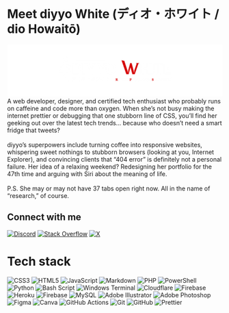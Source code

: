 # Meet diyyo White (ディオ・ホワイト / dio Howaitō)
![Title](https://raw.githubusercontent.com/diyyo/diyyo/refs/heads/main/title.png)
A web developer, designer, and certified tech enthusiast who probably runs on caffeine and code more than oxygen. When she’s not busy making the internet prettier or debugging that one stubborn line of CSS, you’ll find her geeking out over the latest tech trends… because who doesn’t need a smart fridge that tweets?<br><br>diyyo’s superpowers include turning coffee into responsive websites, whispering sweet nothings to stubborn browsers (looking at you, Internet Explorer), and convincing clients that “404 error” is definitely not a personal failure. Her idea of a relaxing weekend? Redesigning her portfolio for the 47th time and arguing with Siri about the meaning of life.<br><br>P.S. She may or may not have 37 tabs open right now. All in the name of “research,” of course.


## Connect with me
[![Discord](https://img.shields.io/badge/Discord-%237289DA.svg?logo=discord&logoColor=white)](https://discord.gg/RVAgvT296w) [![Stack Overflow](https://img.shields.io/badge/-Stackoverflow-FE7A16?logo=stack-overflow&logoColor=white)](https://stackoverflow.com/users/19725199) [![X](https://img.shields.io/badge/X-black.svg?logo=X&logoColor=white)](https://x.com/diyyowhite) 

# Tech stack
![CSS3](https://img.shields.io/badge/css3-%231572B6.svg?style=for-the-badge&logo=css3&logoColor=white) ![HTML5](https://img.shields.io/badge/html5-%23E34F26.svg?style=for-the-badge&logo=html5&logoColor=white) ![JavaScript](https://img.shields.io/badge/javascript-%23323330.svg?style=for-the-badge&logo=javascript&logoColor=%23F7DF1E) ![Markdown](https://img.shields.io/badge/markdown-%23000000.svg?style=for-the-badge&logo=markdown&logoColor=white) ![PHP](https://img.shields.io/badge/php-%23777BB4.svg?style=for-the-badge&logo=php&logoColor=white) ![PowerShell](https://img.shields.io/badge/PowerShell-%235391FE.svg?style=for-the-badge&logo=powershell&logoColor=white) ![Python](https://img.shields.io/badge/python-3670A0?style=for-the-badge&logo=python&logoColor=ffdd54) ![Bash Script](https://img.shields.io/badge/bash_script-%23121011.svg?style=for-the-badge&logo=gnu-bash&logoColor=white) ![Windows Terminal](https://img.shields.io/badge/Windows%20Terminal-%234D4D4D.svg?style=for-the-badge&logo=windows-terminal&logoColor=white) ![Cloudflare](https://img.shields.io/badge/Cloudflare-F38020?style=for-the-badge&logo=Cloudflare&logoColor=white) ![Firebase](https://img.shields.io/badge/firebase-%23039BE5.svg?style=for-the-badge&logo=firebase) ![Heroku](https://img.shields.io/badge/heroku-%23430098.svg?style=for-the-badge&logo=heroku&logoColor=white) ![Firebase](https://img.shields.io/badge/firebase-a08021?style=for-the-badge&logo=firebase&logoColor=ffcd34) ![MySQL](https://img.shields.io/badge/mysql-4479A1.svg?style=for-the-badge&logo=mysql&logoColor=white) ![Adobe Illustrator](https://img.shields.io/badge/adobe%20illustrator-%23FF9A00.svg?style=for-the-badge&logo=adobe%20illustrator&logoColor=white) ![Adobe Photoshop](https://img.shields.io/badge/adobe%20photoshop-%2331A8FF.svg?style=for-the-badge&logo=adobe%20photoshop&logoColor=white) ![Figma](https://img.shields.io/badge/figma-%23F24E1E.svg?style=for-the-badge&logo=figma&logoColor=white) ![Canva](https://img.shields.io/badge/Canva-%2300C4CC.svg?style=for-the-badge&logo=Canva&logoColor=white) ![GitHub Actions](https://img.shields.io/badge/github%20actions-%232671E5.svg?style=for-the-badge&logo=githubactions&logoColor=white) ![Git](https://img.shields.io/badge/git-%23F05033.svg?style=for-the-badge&logo=git&logoColor=white) ![GitHub](https://img.shields.io/badge/github-%23121011.svg?style=for-the-badge&logo=github&logoColor=white) ![Prettier](https://img.shields.io/badge/prettier-%23F7B93E.svg?style=for-the-badge&logo=prettier&logoColor=black)
